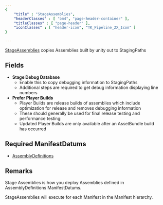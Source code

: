 ```yaml
---
{ 
	"title" : "StageAssemblies",
	"headerClasses" : [ "bm4", "page-header-container" ],
	"titleClasses" : [ "page-header" ],
	"iconClasses" : [ "header-icon", "TK_Pipeline_2X_Icon" ]
}

---
```


[StageAssemblies](assetlink://GUID/b5b20fac9c71fd64183cb7a8f359d73a) copies Assemblies built by unity out to StagingPaths

## Fields
* **Stage Debug Database**
  - Enable this to copy debugging information to StagingPaths 
  - Additional steps are required to get debug information displaying line numbers
* **Prefer Player Builds**
  - Player Builds are release builds of assemblies which include optimization for release and removes debugging information
  - These should generally be used for final release testing and performance testing
  - Updated Player Builds are only available after an AssetBundle build has occurred

## Required ManifestDatums

* [AssemblyDefinitions](documentation://GUID/cef5acb6a795c5d4d9031261ea82e891)

## Remarks

Stage Assemblies is how you deploy Assemblies defined in AssemblyDefinitions ManifestDatums.

StageAssemblies will execute for each Manifest in the Manifest hierarchy.
